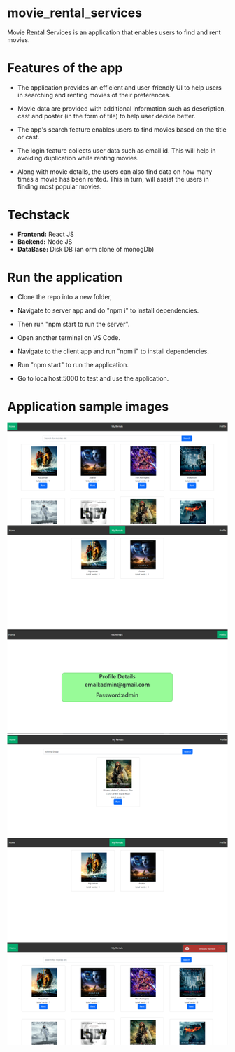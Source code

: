 # movie_rental_services

Movie Rental Services is an application that enables users to find and rent movies.


# Features of the app

* The application provides an efficient and user-friendly UI to help users in searching and renting movies of their preferences.

* Movie data are provided with additional information such as description, cast and poster (in the form of tile) to help user decide better.

* The app's search feature enables users to find movies based on the title or cast.

* The login feature collects user data such as email id. This will help in avoiding duplication while renting movies.

* Along with movie details, the users can also find data on how many times a movie has been rented. This in turn, will assist the users in finding most popular movies.

# Techstack

* **Frontend:** React JS
* **Backend:** Node JS
* **DataBase:** Disk DB (an orm clone of monogDb)

# Run the application

* Clone the repo into a new folder,

* Navigate to server app and do "npm i" to install dependencies.

* Then run "npm start to run the server".

* Open another terminal on VS Code.

* Navigate to the client app and run "npm i" to install dependencies.

* Run "npm start" to run the application.

* Go to localhost:5000 to test and use the application.

# Application sample images

![home page](https://github.com/vasupradharamac/movie_rental_app/blob/main/imagesforGit/homePage.png)
![rentals page](https://github.com/vasupradharamac/movie_rental_app/blob/main/imagesforGit/rentalsPage.png)
![profile page](https://github.com/vasupradharamac/movie_rental_app/blob/main/imagesforGit/profilePage.png)
![search bar](https://github.com/vasupradharamac/movie_rental_app/blob/main/imagesforGit/searchBar.png)
![rental success](https://github.com/vasupradharamac/movie_rental_app/blob/main/imagesforGit/rentalsPage.png)
![already rented](https://github.com/vasupradharamac/movie_rental_app/blob/main/imagesforGit/alreadyRented.png)
